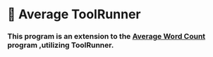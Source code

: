 # :ferris_wheel: **Average ToolRunner** 
### This program is an extension to the [Average Word Count](https://github.com/rjrockzz/Map-Reduce-Pro/tree/master/Average%20Count) program ,utilizing ToolRunner.
